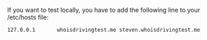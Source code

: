 If you want to test locally, you have to add the following line to your /etc/hosts file:

	127.0.0.1       whoisdrivingtest.me steven.whoisdrivingtest.me
